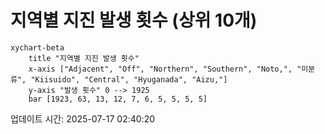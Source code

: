 # 지역별 지진 발생 횟수 (상위 10개)

```mermaid
xychart-beta
    title "지역별 지진 발생 횟수"
    x-axis ["Adjacent", "Off", "Northern", "Southern", "Noto,", "미분류", "Kiisuido", "Central", "Hyuganada", "Aizu,"]
    y-axis "발생 횟수" 0 --> 1925
    bar [1923, 63, 13, 12, 7, 6, 5, 5, 5, 5]
```

업데이트 시간: 2025-07-17 02:40:20
